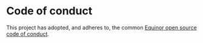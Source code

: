 # Code of conduct 

This project has adopted, and adheres to, the common [Equinor open source code of conduct](https://github.com/equinor/opensource/blob/master/CODE_OF_CONDUCT.md).
